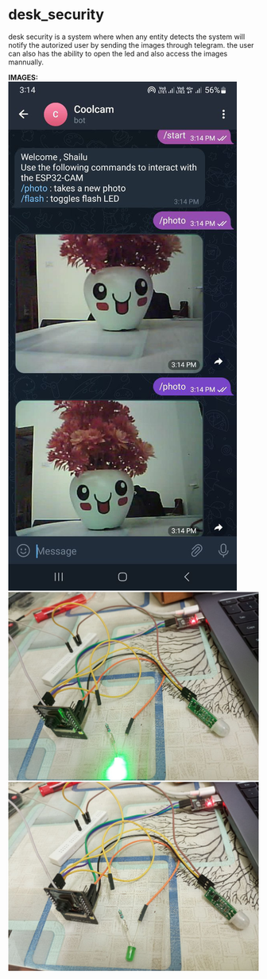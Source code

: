 # desk_security
  desk security is a system where when any entity detects the system will notify the autorized user by sending the images through telegram.
  the user can also has the ability to open the led and also access the images mannually.

  <b>IMAGES:</b>
  <img src="https://raw.githubusercontent.com/ritheshjaston/desk_security/master/images/pic4.jpg"/>
    <img src="https://raw.githubusercontent.com/ritheshjaston/desk_security/master/images/pic2.jpg"/>
      <img src="https://raw.githubusercontent.com/ritheshjaston/desk_security/master/images/pic3.jpg"/>
